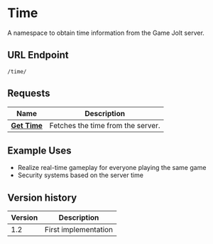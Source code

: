 # Time

A namespace to obtain time information from the Game Jolt server.

## URL Endpoint

```
/time/
```

## Requests

Name | Description
--- | ---
[**Get Time**](/time/fetch.md) | Fetches the time from the server.

## Example Uses

- Realize real-time gameplay for everyone playing the same game
- Security systems based on the server time

## Version history

Version | Description
--- | ---
1.2 | First implementation
